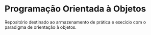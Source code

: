 # Programação Orientada à Objetos
Repositório destinado ao armazenamento de prática e execício com o paradigma de orientação à objetos.
